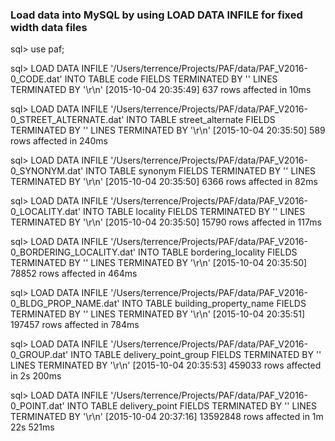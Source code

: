 ### Load data into MySQL by using LOAD DATA INFILE for fixed width data files

sql> use paf;

sql> LOAD DATA INFILE '/Users/terrence/Projects/PAF/data/PAF_V2016-0_CODE.dat' INTO TABLE code FIELDS TERMINATED BY '' LINES TERMINATED BY '\r\n'
[2015-10-04 20:35:49] 637 rows affected in 10ms

sql> LOAD DATA INFILE '/Users/terrence/Projects/PAF/data/PAF_V2016-0_STREET_ALTERNATE.dat' INTO TABLE street_alternate FIELDS TERMINATED BY '' LINES TERMINATED BY '\r\n'
[2015-10-04 20:35:50] 589 rows affected in 240ms

sql> LOAD DATA INFILE '/Users/terrence/Projects/PAF/data/PAF_V2016-0_SYNONYM.dat' INTO TABLE synonym FIELDS TERMINATED BY '' LINES TERMINATED BY '\r\n'
[2015-10-04 20:35:50] 6366 rows affected in 82ms

sql> LOAD DATA INFILE '/Users/terrence/Projects/PAF/data/PAF_V2016-0_LOCALITY.dat' INTO TABLE locality FIELDS TERMINATED BY '' LINES TERMINATED BY '\r\n'
[2015-10-04 20:35:50] 15790 rows affected in 117ms

sql> LOAD DATA INFILE '/Users/terrence/Projects/PAF/data/PAF_V2016-0_BORDERING_LOCALITY.dat' INTO TABLE bordering_locality FIELDS TERMINATED BY '' LINES TERMINATED BY '\r\n'
[2015-10-04 20:35:50] 78852 rows affected in 464ms

sql> LOAD DATA INFILE '/Users/terrence/Projects/PAF/data/PAF_V2016-0_BLDG_PROP_NAME.dat' INTO TABLE building_property_name FIELDS TERMINATED BY '' LINES TERMINATED BY '\r\n'
[2015-10-04 20:35:51] 197457 rows affected in 784ms

sql> LOAD DATA INFILE '/Users/terrence/Projects/PAF/data/PAF_V2016-0_GROUP.dat' INTO TABLE delivery_point_group FIELDS TERMINATED BY '' LINES TERMINATED BY '\r\n'
[2015-10-04 20:35:53] 459033 rows affected in 2s 200ms

sql> LOAD DATA INFILE '/Users/terrence/Projects/PAF/data/PAF_V2016-0_POINT.dat' INTO TABLE delivery_point FIELDS TERMINATED BY '' LINES TERMINATED BY '\r\n'
[2015-10-04 20:37:16] 13592848 rows affected in 1m 22s 521ms


